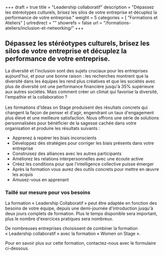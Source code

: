 +++
draft		= true
title		= "Leadership collaboratif"
description = "Dépassez les stéréotypes culturels, brisez les silos de votre entreprise et décuplez la performance de votre entreprise."
weight		= 5
categories	= [ "Formations et Ateliers" ]
urlredirect	= ""
showrefs	= false
url 		= "/formations-ateliers/inclusion-et-networking/"
+++

## Dépassez les stéréotypes culturels, brisez les silos de votre entreprise et décuplez la performance de votre entreprise.

La diversité et l'inclusion sont des sujets cruciaux pour les entreprises aujourd'hui, et pour une bonne raison : les recherches montrent que la diversité dans les équipes les rend plus créatives et que les sociétés avec plus de diversité ont une performance financière jusqu'à 35% supérieure aux autres sociétés. Mais comment créer un climat qui favorise la diversité, l'empathie et la collaboration ?<br><br>
Les formations d'Ideas on Stage produisent des résultats concrets qui changent la façon de penser et d'agir, engendrant un taux d'engagement plus élevé et une meilleure satisfaction. Nous offrons une série de solutions personnalisées pour bénéficier de la sagesse cachée dans votre organisation et produire les résultats suivants :

* Apprenez à repérer les biais inconscients
* Développez des stratégies pour corriger les biais présents dans votre entreprise
* Construisez des alliances avec les autres participants
* Améliorez les relations interpersonnelles avec une écoute active
* Créez les conditions pour que l'intelligence collective puisse émerger
* Après la formation vous aurez des outils concrets pour mettre en œuvre les acquis
* Amusez-vous en apprenant

### Taillé sur mesure pour vos besoins 

La formation « Leadership Collaboratif » peut être adaptée en fonction des besoins de votre équipe, depuis une demi-journée d'introduction jusqu'à deux jours complets de formation. Plus le temps disponible sera important, plus le nombre d'exercices pratiques sera nombreux.

De nombreuses entreprises choisissent de combiner la formation « Leadership collaboratif » avec la formation « Women on Stage ».

Pour en savoir plus sur cette formation, contactez-nous avec le formulaire ci-dessous.
